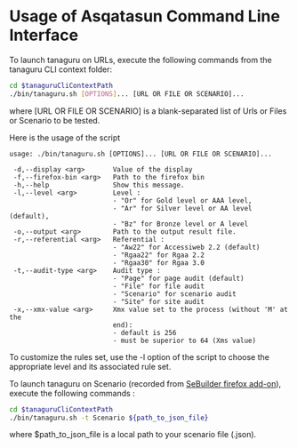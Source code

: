 # Usage of Asqatasun Command Line Interface

To launch tanaguru on URLs, execute the following commands from the tanaguru CLI context folder:

```sh
cd $tanaguruCliContextPath
./bin/tanaguru.sh [OPTIONS]... [URL OR FILE OR SCENARIO]...
```

where [URL OR FILE OR SCENARIO] is a blank-separated list of Urls or Files or Scenario to be tested.

Here is the usage of the script

```
usage: ./bin/tanaguru.sh [OPTIONS]... [URL OR FILE OR SCENARIO]...
                         
 -d,--display <arg>       Value of the display
 -f,--firefox-bin <arg>   Path to the firefox bin
 -h,--help                Show this message.
 -l,--level <arg>         Level :
                          - "Or" for Gold level or AAA level,
                          - "Ar" for Silver level or AA level (default),
                          - "Bz" for Bronze level or A level
 -o,--output <arg>        Path to the output result file.
 -r,--referential <arg>   Referential :
                          - "Aw22" for Accessiweb 2.2 (default)
                          - "Rgaa22" for Rgaa 2.2
                          - "Rgaa30" for Rgaa 3.0
 -t,--audit-type <arg>    Audit type :
                          - "Page" for page audit (default)
                          - "File" for file audit
                          - "Scenario" for scenario audit
                          - "Site" for site audit
 -x,--xmx-value <arg>     Xmx value set to the process (without 'M' at the
                          end):
                          - default is 256
                          - must be superior to 64 (Xms value)

```

To customize the rules set, use the -l option of the script to choose the appropriate level and its associated rule set.

To launch tanaguru on Scenario (recorded from [SeBuilder firefox add-on](http://sebuilder.github.io/se-builder/)), execute the following commands :

```sh
cd $tanaguruCliContextPath
./bin/tanaguru.sh -t Scenario ${path_to_json_file}
```

where $path_to_json_file is a local path to your scenario file (.json).
